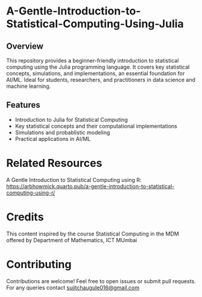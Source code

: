 # A-Gentle-Introduction-to-Statistical-Computing-Using-Julia
## Overview
This repository provides a beginner-friendly introduction to statistical computing using the Julia programming language. It covers key statistical concepts, simulations, and implementations, an essential foundation for AI/ML. Ideal for students, researchers, and practitioners in data science and machine learning.

## Features
- Introduction to Julia for Statistical Computing
- Key statistical concepts and their computational implementations
- Simulations and probablistic modeling
- Practical applications in AI/ML

# Related Resources 
A Gentle Introduction to Statistical Computing using R: https://arbhowmick.quarto.pub/a-gentle-introduction-to-statistical-computing-using-r/

# Credits 
This content inspired by the course Statistical Computing in the MDM offered by Department of Mathematics, ICT MUmbai

# Contributing
Contributions are welcome! Feel free to open issues or submit pull requests. For any queries contact sujitchaugule016@gmail.com
